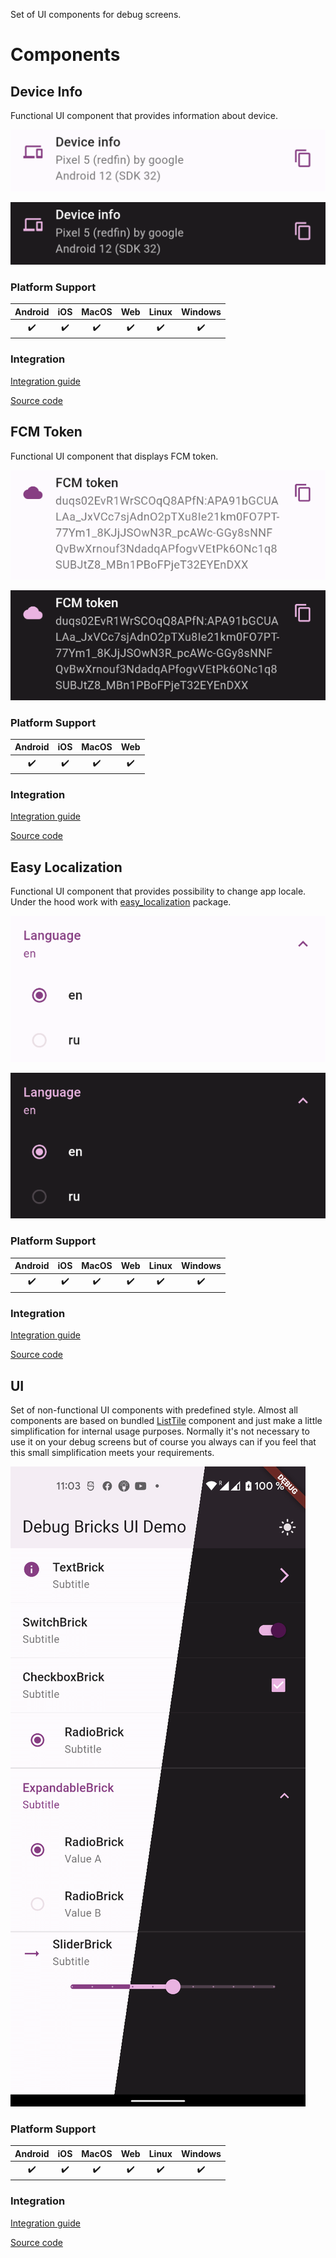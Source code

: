 Set of UI components for debug screens.

# Components

## Device Info

Functional UI component that provides information about device.

![DeviceInfoBrick](packages/debug_bricks_device_info/docs/media/device_info_light.png)

![DeviceInfoBrick](packages/debug_bricks_device_info/docs/media/device_info_dark.png)

### Platform Support

| Android | iOS | MacOS | Web | Linux | Windows |
| :-----: | :-: | :---: | :-: | :---: | :-----: |
|   ✔️    | ✔️  |  ✔️   | ✔️  |  ✔️   |   ✔️    |

### Integration

[Integration guide](packages/debug_bricks_device_info/README.md)

[Source code](packages/debug_bricks_device_info)

## FCM Token

Functional UI component that displays FCM token.

![FcmTokenBrick](packages/debug_bricks_fcm_token/docs/media/fcm_token_light.png)

![FcmTokenBrick](packages/debug_bricks_fcm_token/docs/media/fcm_token_dark.png)

### Platform Support

| Android | iOS | MacOS | Web |
| :-----: | :-: | :---: | :-: |
|   ✔️    | ✔️  |  ✔️   | ✔️  |

### Integration

[Integration guide](packages/debug_bricks_fcm_token/README.md)

[Source code](packages/debug_bricks_fcm_token)

## Easy Localization

Functional UI component that provides possibility to change app locale.
Under the hood work with [easy_localization](https://pub.dev/packages/easy_localization)
package.

![EasyLocalizationBrick](packages/debug_bricks_easy_localization/docs/media/language_control_light.png)

![EasyLocalizationBrick](packages/debug_bricks_easy_localization/docs/media/language_control_dark.png)

### Platform Support

| Android | iOS | MacOS | Web | Linux | Windows |
| :-----: | :-: | :---: | :-: | :---: | :-----: |
|   ✔️    | ✔️  |  ✔️   | ✔️  |  ✔️   |   ✔️    |

### Integration

[Integration guide](packages/debug_bricks_easy_localization/README.md)

[Source code](packages/debug_bricks_easy_localization)

## UI

Set of non-functional UI components with predefined style. Almost all 
components are based on bundled [ListTile](https://api.flutter.dev/flutter/material/ListTile-class.html)
component and just make a little simplification for internal usage purposes. 
Normally it's not necessary to use it on your debug screens but of course you 
always can if you feel that this small simplification meets your requirements.

![UI Components](packages/debug_bricks_ui/docs/media/all_dark_light.png)

### Platform Support

| Android | iOS | MacOS | Web | Linux | Windows |
| :-----: | :-: | :---: | :-: | :---: | :-----: |
|   ✔️    | ✔️  |  ✔️   | ✔️  |  ✔️   |   ✔️    |

### Integration

[Integration guide](packages/debug_bricks_ui/README.md)

[Source code](packages/debug_bricks_ui)